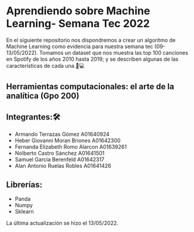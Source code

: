 # Aprendiendo sobre Machine Learning- Semana Tec 2022
En el siguiente repositorio nos dispondremos a crear un algoritmo de Machine Learning como evidencia para nuestra semana tec (09-13/05/2022). Tomamos un dataset que nos muestra las top 100 canciones en Spotify de los años 2010 hasta 2019; y se describen algunas de las características de cada una.🐐💻

## Herramientas computacionales: el arte de la analítica (Gpo 200)

## Integrantes:🛠
- Armando Terrazas Gómez A01640924<br>
- Heber Giovanni Moran Briones A01642300<br>
- Fernanda Elizabeth Romo Alarcon A01639261<br>
- Nolberto Castro Sánchez A01641501<br>
- Samuel García Berenfeld A01642317<br>
- Alan Antonio Ruelas Robles A01641426 <br>

## Librerías:
- Panda
- Numpy
- Sklearn

La última actualización se hizo el 13/05/2022.

